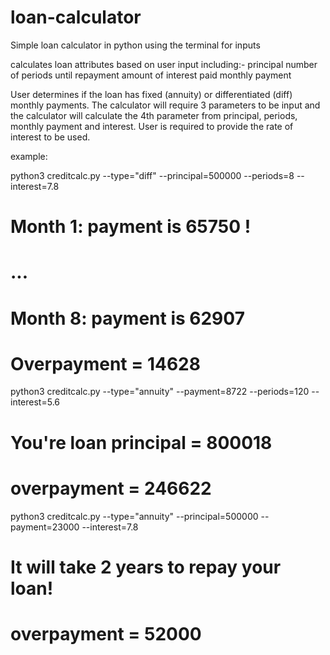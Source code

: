 # loan-calculator
Simple loan calculator in python using the terminal for inputs

calculates loan attributes based on user input including:-
principal
number of periods until repayment
amount of interest paid
monthly payment

User determines if the loan has fixed (annuity) or differentiated (diff) monthly payments.  The calculator will require 3 parameters to be input and the calculator will calculate the 4th parameter from principal, periods, monthly payment and interest.  User is required to provide the rate of interest to be used.

example:

python3 creditcalc.py --type="diff" --principal=500000 --periods=8 --interest=7.8
# Month 1: payment is 65750 !
# ...
# Month 8: payment is 62907
# Overpayment = 14628

python3 creditcalc.py --type="annuity" --payment=8722 --periods=120 --interest=5.6
# You're loan principal = 800018
# overpayment = 246622

python3 creditcalc.py --type="annuity" --principal=500000 --payment=23000 --interest=7.8
# It will take 2 years to repay your loan!
# overpayment = 52000
